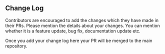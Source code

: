 ## Change Log

Contributors are encouraged to add the changes which they have made in their PRs.
Please mention the details about your changes. You can mention whether it is a feature update, bug fix, documentation update etc.

Once you add your change log here your PR will be merged to the main repository.
